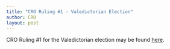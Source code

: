 ```yaml
---
title: "CRO Ruling #1 - Valedictorian Election"
author: CRO
layout: post
---
```


CRO Ruling #1 for the Valedictorian election may be found <a href="https://drive.google.com/file/d/1vdj3zNkE9h_BM9ymrNox3x9iIXso03AJ/view?usp=sharing">here</a>.